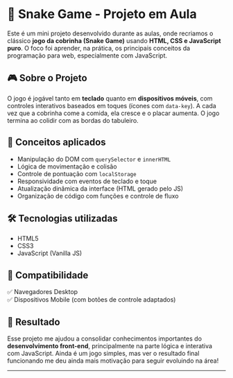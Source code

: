 # 🐍 Snake Game - Projeto em Aula

Este é um mini projeto desenvolvido durante as aulas, onde recriamos o clássico **jogo da cobrinha (Snake Game)** usando **HTML, CSS e JavaScript puro**. O foco foi aprender, na prática, os principais conceitos da programação para web, especialmente com JavaScript.

## 🎮 Sobre o Projeto

O jogo é jogável tanto em **teclado** quanto em **dispositivos móveis**, com controles interativos baseados em toques (ícones com `data-key`). A cada vez que a cobrinha come a comida, ela cresce e o placar aumenta. O jogo termina ao colidir com as bordas do tabuleiro.

## 🧠 Conceitos aplicados

- Manipulação do DOM com `querySelector` e `innerHTML`
- Lógica de movimentação e colisão
- Controle de pontuação com `localStorage`
- Responsividade com eventos de teclado e toque
- Atualização dinâmica da interface (HTML gerado pelo JS)
- Organização de código com funções e controle de fluxo

## 🛠️ Tecnologias utilizadas

- HTML5
- CSS3
- JavaScript (Vanilla JS)

## 📱 Compatibilidade

✅ Navegadores Desktop  
✅ Dispositivos Mobile (com botões de controle adaptados)

## 🚀 Resultado

Esse projeto me ajudou a consolidar conhecimentos importantes do **desenvolvimento front-end**, principalmente na parte lógica e interativa com JavaScript. Ainda é um jogo simples, mas ver o resultado final funcionando me deu ainda mais motivação para seguir evoluindo na área!

---



